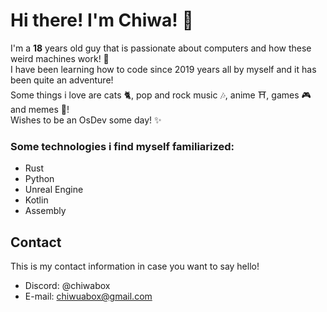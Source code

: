 # Hi there! I'm **Chiwa**! 💬

I'm a **18** years old guy that is passionate about computers and how these weird machines work! 🔌  
I have been learning how to code since 2019 years all by myself and it has been quite an adventure!  
Some things i love are cats 🐈, pop and rock music 🎶, anime ⛩️, games 🎮 and memes 🤣!  
Wishes to be an OsDev some day! ✨  

### Some technologies i find myself familiarized:
- Rust
- Python
- Unreal Engine
- Kotlin
- Assembly

## Contact
This is my contact information in case you want to say hello!
- Discord: @chiwabox
- E-mail: chiwuabox@gmail.com
